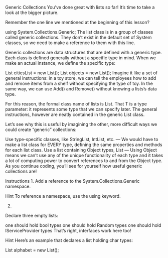 Generic Collections
You’ve done great with lists so far! It’s time to take a look at the bigger picture.

Remember the one line we mentioned at the beginning of this lesson?

using System.Collections.Generic;
The list class is in a group of classes called generic collections. They don’t exist in the default set of System classes, so we need to make a reference to them with this line.

Generic collections are data structures that are defined with a generic type. Each class is defined generally without a specific type in mind. When we make an actual instance, we define the specific type:

List<string> citiesList = new List<string>();
List<Object> objects = new List<Object>();
Imagine it like a set of general instructions: in a toy store, we can tell the employees how to add and remove items from a shelf without specifying the type of toy. In the same way, we can use Add() and Remove() without knowing a lists’s data type.

For this reason, the formal class name of lists is List<T>. That T is a type parameter: it represents some type that we can specify later. The general instructions, however are neatly contained in the generic List<T> class.

Let’s see why this is useful by imagining the other, more difficult ways we could create “generic” collections:

Use type-specific classes, like StringList, IntList, etc. — We would have to make a list class for EVERY type, defining the same properties and methods for each list class.
Use a list containing Object types, List<Object> — Using Object means we can’t use any of the unique functionality of each type and it takes a lot of computing power to convert references to and from the Object type.
As you continue coding, you’ll see for yourself how useful generic collections are!

Instructions
1.
Add a reference to the System.Collections.Generic namespace.


Hint
To reference a namespace, use the using keyword.

2.
Declare three empty lists:

one should hold bool types
one should hold Random types
one should hold IServiceProvider types
That’s right, interfaces work here too!


Hint
Here’s an example that declares a list holding char types:

List<char> alphabet = new List<char>();